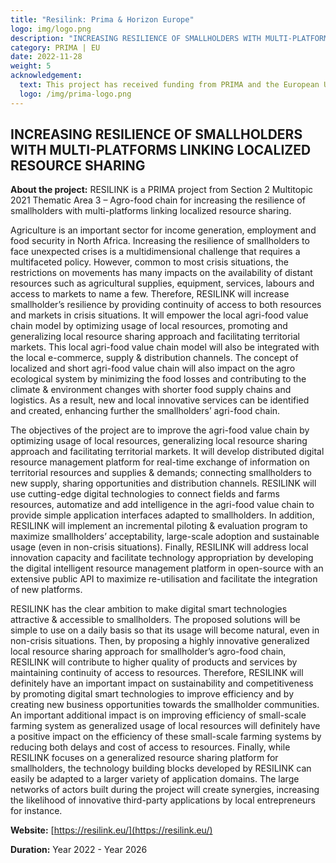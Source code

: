 ```yaml
---
title: "Resilink: Prima & Horizon Europe"
logo: img/logo.png
description: "INCREASING RESILIENCE OF SMALLHOLDERS WITH MULTI-PLATFORMS LINKING LOCALIZED RESOURCE SHARING"
category: PRIMA | EU
date: 2022-11-28
weight: 5
acknowledgement:
  text: This project has received funding from PRIMA and the European Union’s Horizon Europe research and innovation programme.
  logo: /img/prima-logo.png
---
```



## INCREASING RESILIENCE OF SMALLHOLDERS WITH MULTI-PLATFORMS LINKING LOCALIZED RESOURCE SHARING

**About the project:** RESILINK is a PRIMA project from Section 2 Multitopic 2021 Thematic Area 3 – Agro-food chain for increasing the resilience of smallholders with multi-platforms linking localized resource sharing.

Agriculture is an important sector for income generation, employment and food security in North Africa. Increasing the resilience of smallholders to face unexpected crises is a multidimensional challenge that requires a multifaceted policy. However, common to most crisis situations, the restrictions on movements has many impacts on the availability of distant resources such as agricultural supplies, equipment, services, labours and access to markets to name a few. Therefore, RESILINK will increase smallholder’s resilience by providing continuity of access to both resources and markets in crisis situations. It will empower the local agri-food value chain model by optimizing usage of local resources, promoting and generalizing local resource sharing approach and facilitating territorial markets. This local agri-food value chain model will also be integrated with the local e-commerce, supply & distribution channels. The concept of localized and short agri-food value chain will also impact on the agro ecological system by minimizing the food losses and contributing to the climate & environment changes with shorter food supply chains and logistics. As a result, new and local innovative services can be identified and created, enhancing further the smallholders’ agri-food chain.

The objectives of the project are to improve the agri-food value chain by optimizing usage of local resources, generalizing local resource sharing approach and facilitating territorial markets. It will develop distributed digital resource management platform for real-time exchange of information on territorial resources and supplies & demands; connecting smallholders to new supply, sharing opportunities and distribution channels. RESILINK will use cutting-edge digital technologies to connect fields and farms resources, automatize and add intelligence in the agri-food value chain to provide simple application interfaces adapted to smallholders. In addition, RESILINK will implement an incremental piloting & evaluation program to maximize smallholders’ acceptability, large-scale adoption and sustainable usage (even in non-crisis situations). Finally, RESILINK will address local innovation capacity and facilitate technology appropriation by developing the digital intelligent resource management platform in open-source with an extensive public API to maximize re-utilisation and facilitate the integration of new platforms.

RESILINK has the clear ambition to make digital smart technologies attractive & accessible to smallholders. The proposed solutions will be simple to use on a daily basis so that its usage will become natural, even in non-crisis situations. Then, by proposing a highly innovative generalized local resource sharing approach for smallholder’s agro-food chain, RESILINK will contribute to higher quality of products and services by maintaining continuity of access to resources. Therefore, RESILINK will definitely have an important impact on sustainability and competitiveness by promoting digital smart technologies to improve efficiency and by creating new business opportunities towards the smallholder communities. An important additional impact is on improving efficiency of small-scale farming system as generalized usage of local resources will definitely have a positive impact on the efficiency of these small-scale farming systems by reducing both delays and cost of access to resources. Finally, while RESILINK focuses on a generalized resource sharing platform for smallholders, the technology building blocks developed by RESILINK can easily be adapted to a larger variety of application domains. The large networks of actors built during the project will create synergies, increasing the likelihood of innovative third-party applications by local entrepreneurs for instance.


**Website:** [https://resilink.eu/](https://resilink.eu/)

**Duration:** Year 2022 - Year 2026


